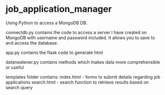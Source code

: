 # job_application_manager
Using Python to access a MongoDB DB.


connectdb.py contains the code to access a server I have created on MongoDB with username and password included.
It allows you to save to and access the database. 

app.py contains the flask code to generate html

dataneatener.py contains methods which makes data more comprehensible or useful

templates folder contains:
index.html - forms to submit details regarding job applications
search.html - search function to retrieve results based on search query
